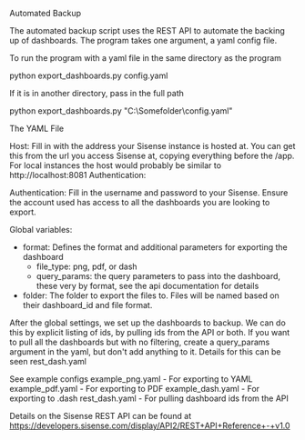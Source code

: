 Automated Backup

The automated backup script uses the REST API to automate the backing up of dashboards. The program takes one argument, a yaml config file. 

To run the program with a yaml file in the same directory as the program

python export_dashboards.py config.yaml

If it is in another directory, pass in the full path

python export_dashboards.py "C:\Somefolder\config.yaml"

The YAML File

Host: Fill in with the address your Sisense instance is hosted at. You can get this from the url you access Sisense at, copying everything before the /app. For local instances the host would probably be similar to http://localhost:8081
Authentication:

Authentication: Fill in the username and password to your Sisense. Ensure the account used has access to all the dashboards you are looking to export.

Global variables:
- format: Defines the format and additional parameters for exporting the dashboard
	- file_type: png, pdf, or dash
	- query_params: the query parameters to pass into the dashboard, these very by format, see the api documentation for details
- folder: The folder to export the files to. Files will be named based on their dashboard_id and file format. 

After the global settings, we set up the dashboards to backup. We can do this by explicit listing of ids, by pulling ids from the API or both. If you want to pull all the dashboards but with no filtering, create a query_params argument in the yaml, but don't add anything to it. Details for this can be seen rest_dash.yaml

See example configs
example_png.yaml - For exporting to YAML
example_pdf.yaml - For exporting to PDF
example_dash.yaml - For exporting to .dash
rest_dash.yaml - For pulling dashboard ids from the API

Details on the Sisense REST API can be found at https://developers.sisense.com/display/API2/REST+API+Reference+-+v1.0

